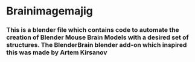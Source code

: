 # Brainimagemajig

### This is a blender file which contains code to automate the creation of Blender Mouse Brain Models with a desired set of structures.  The BlenderBrain blender add-on which inspired this was made by Artem Kirsanov
